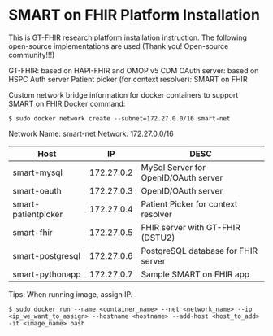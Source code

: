 # SMART on FHIR Platform Installation

This is GT-FHIR research platform installation instruction. The following open-source implementations are used (Thank you! Open-source community!!!)

GT-FHIR: based on HAPI-FHIR and OMOP v5 CDM
OAuth server: based on HSPC Auth server
Patient picker (for context resolver): SMART on FHIR 

Custom network bridge information for docker containers to support SMART on FHIR
Docker command:

`$ sudo docker network create --subnet=172.27.0.0/16 smart-net`

Network Name: 	smart-net
Network: 	172.27.0.0/16

Host                 | IP         | DESC
-------------------- | ---------- | ------------------------------------
smart-mysql          | 172.27.0.2 | MySql Server for OpenID/OAuth server
smart-oauth          | 172.27.0.3 | OpenID/OAuth server
smart-patientpicker  | 172.27.0.4 | Patient Picker for context resolver
smart-fhir           | 172.27.0.5 | FHIR server with GT-FHIR (DSTU2) 
smart-postgresql     | 172.27.0.6 | PostgreSQL database for FHIR server
smart-pythonapp      | 172.27.0.7 | Sample SMART on FHIR app


Tips:
  When running image, assign IP.

`$ sudo docker run --name <container_name> --net <network_name> --ip <ip_we_want_to_assign> --hostname <hostname> --add-host <host_to_add> -it <image_name> bash`
